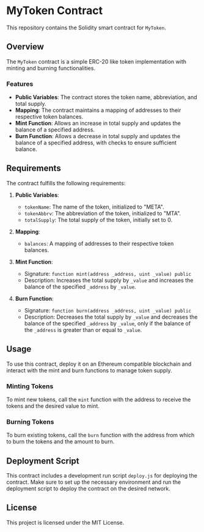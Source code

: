 # MyToken Contract

This repository contains the Solidity smart contract for `MyToken`.

## Overview

The `MyToken` contract is a simple ERC-20 like token implementation with minting and burning functionalities.

### Features

- **Public Variables**: The contract stores the token name, abbreviation, and total supply.
- **Mapping**: The contract maintains a mapping of addresses to their respective token balances.
- **Mint Function**: Allows an increase in total supply and updates the balance of a specified address.
- **Burn Function**: Allows a decrease in total supply and updates the balance of a specified address, with checks to ensure sufficient balance.

## Requirements

The contract fulfills the following requirements:

1. **Public Variables**: 
   - `tokenName`: The name of the token, initialized to "META".
   - `tokenAbbrv`: The abbreviation of the token, initialized to "MTA".
   - `totalSupply`: The total supply of the token, initially set to 0.

2. **Mapping**:
   - `balances`: A mapping of addresses to their respective token balances.

3. **Mint Function**:
   - Signature: `function mint(address _address, uint _value) public`
   - Description: Increases the total supply by `_value` and increases the balance of the specified `_address` by `_value`.

4. **Burn Function**:
   - Signature: `function burn(address _address, uint _value) public`
   - Description: Decreases the total supply by `_value` and decreases the balance of the specified `_address` by `_value`, only if the balance of the `_address` is greater than or equal to `_value`.

## Usage

To use this contract, deploy it on an Ethereum compatible blockchain and interact with the mint and burn functions to manage token supply.

### Minting Tokens
To mint new tokens, call the `mint` function with the address to receive the tokens and the desired value to mint.

### Burning Tokens
To burn existing tokens, call the `burn` function with the address from which to burn the tokens and the amount to burn.

## Deployment Script

This contract includes a development run script `deploy.js` for deploying the contract. Make sure to set up the necessary environment and run the deployment script to deploy the contract on the desired network.

## License

This project is licensed under the MIT License.
